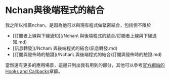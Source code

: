# Nchan與後端程式的結合

我之所以推薦nchan，是因為他可以與現有程式做緊密結合，包括但不限於

* [訂閱者上線與下線通知](/Nchan\ 與後端程式的結合/訂閱者上線與下線通知.md)
* [訊息轉發](/Nchan\ 與後端程式的結合/訊息轉發.md)
* [訂閱與發佈時的驗證](/Nchan\ 與後端程式的結合/訂閱與發佈時的驗證.md)

當然還有更多的應用場景，這邊只列出我有用到的部分，其他可以參考[官方網站的Hooks and Callbacks](https://nchan.io/#hooks-and-callbacks)章節。


